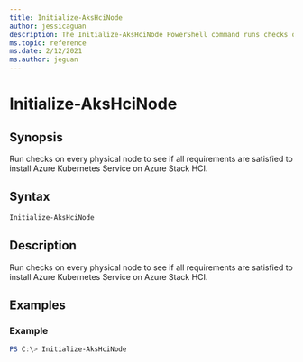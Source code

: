 ```yaml
---
title: Initialize-AksHciNode
author: jessicaguan
description: The Initialize-AksHciNode PowerShell command runs checks on every physical node to see if all requirements are satisfied to install AKS on Azure Stack HCI..
ms.topic: reference
ms.date: 2/12/2021
ms.author: jeguan
---
```



# Initialize-AksHciNode

## Synopsis
Run checks on every physical node to see if all requirements are satisfied to install Azure Kubernetes Service on Azure Stack HCI.

## Syntax

```powershell
Initialize-AksHciNode
```

## Description
Run checks on every physical node to see if all requirements are satisfied to install Azure Kubernetes Service on Azure Stack HCI.

## Examples

### Example
```powershell
PS C:\> Initialize-AksHciNode
```
